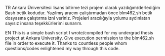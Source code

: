 TR
Ankara Üniversitesi lisans bitirme tezi projem olarak yazdığım/derlediğim Bash betik kodudur.
Yazılmış aracını çalıştırmadan önce blm462.sh betik dosyasına çalıştırma izni veriniz.
Projeleri aracılığıyla yolumu aydınlatan sayısız insana teşekkürlerimi sunarım.

EN
This is a simple bash script I wrote/compiled for my undergrad thesis project at Ankara University.
Give execution permission to the blm462.sh file in order to execute it.
Thanks to countless people whom questions/codes enlightened my way through this code.
